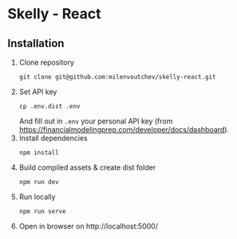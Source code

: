 # Skelly - React

## Installation

1. Clone repository
    ```shell
    git clone git@github.com:milenvoutchev/skelly-react.git
    ```
1. Set API key
    ```shell
    cp .env.dist .env
    ```
   And fill out in `.env` your personal API key (from https://financialmodelingprep.com/developer/docs/dashboard).
1. Install dependencies
    ```shell
    npm install
    ```
1. Build compiled assets & create dist folder
    ```shell
    npm run dev
    ```
1. Run locally
    ```shell
    npm run serve
    ```
1. Open in browser on http://localhost:5000/
